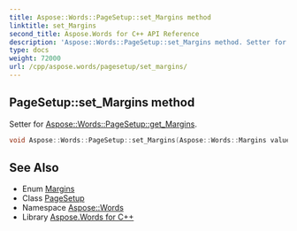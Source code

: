 ```yaml
---
title: Aspose::Words::PageSetup::set_Margins method
linktitle: set_Margins
second_title: Aspose.Words for C++ API Reference
description: 'Aspose::Words::PageSetup::set_Margins method. Setter for Aspose::Words::PageSetup::get_Margins in C++.'
type: docs
weight: 72000
url: /cpp/aspose.words/pagesetup/set_margins/
---
```

## PageSetup::set_Margins method


Setter for [Aspose::Words::PageSetup::get_Margins](../get_margins/).

```cpp
void Aspose::Words::PageSetup::set_Margins(Aspose::Words::Margins value)
```

## See Also

* Enum [Margins](../../margins/)
* Class [PageSetup](../)
* Namespace [Aspose::Words](../../)
* Library [Aspose.Words for C++](../../../)

